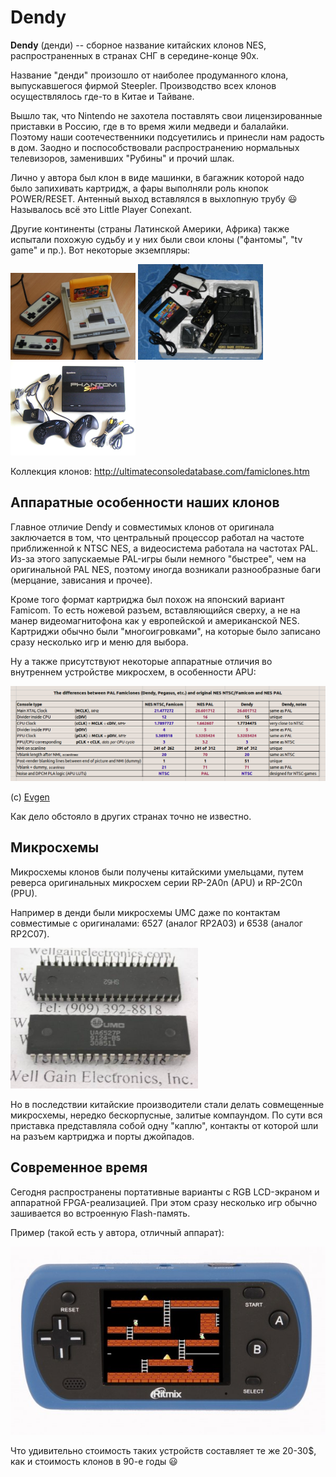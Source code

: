 # Dendy

**Dendy** (денди) -- сборное название китайских клонов NES, распространенных в странах СНГ в середине-конце 90х.

Название "денди" произошло от наиболее продуманного клона, выпускавшегося фирмой Steepler. Производство всех клонов осуществлялось где-то в Китае и Тайване.

Вышло так, что Nintendo не захотела поставлять свои лицензированные приставки в Россию, где в то время жили медведи и балалайки. Поэтому наши соотечественники подсуетились и принесли нам радость в дом. Заодно и поспособствовали распространению нормальных телевизоров, заменивших "Рубины" и прочий шлак.

Лично у автора был клон в виде машинки, в багажник которой надо было запихивать картридж, а фары выполняли роль кнопок POWER/RESET. Антенный выход вставлялся в выхлопную трубу :smiley: Называлось всё это Little Player Conexant.

Другие континенты (страны Латинской Америки, Африка) также испытали похожую судьбу и у них были свои клоны ("фантомы", "tv game" и пр.). Вот некоторые экземпляры:

<img src="/BreakingNESWiki/imgstore/dendy.jpg" width="200px"> <img src="/BreakingNESWiki/imgstore/vgs.jpg" width="200px"> <img src="/BreakingNESWiki/imgstore/phantom.jpg" width="200px">

Коллекция клонов: http://ultimateconsoledatabase.com/famiclones.htm

## Аппаратные особенности наших клонов

Главное отличие Dendy и совместимых клонов от оригинала заключается в том, что центральный процессор работал на частоте приближенной к NTSC NES, а видеосистема работала на частотах PAL. Из-за этого запускаемые PAL-игры были немного "быстрее", чем на оригинальной PAL NES, поэтому иногда возникали разнообразные баги (мерцание, зависания и прочее).

Кроме того формат картриджа был похож на японский вариант Famicom. То есть ножевой разъем, вставляющийся сверху, а не на манер видеомагнитофона как у европейской и американской NES. Картриджи обычно были "многоигровками", на которые было записано сразу несколько игр и меню для выбора.

Ну а также присутствуют некоторые аппаратные отличия во внутреннем устройстве микросхем, в особенности APU:

<img src="/BreakingNESWiki/imgstore/2652378.png" width="800px">

(c) [Evgen](http://forum.emu-russia.net/memberlist.php?mode=viewprofile&u=120)

Как дело обстояло в других странах точно не известно.

## Микросхемы

Микросхемы клонов были получены китайскими умельцами, путем реверса оригинальных микросхем серии RP-2A0n (APU) и RP-2C0n (PPU).

Например в денди были микросхемы UMC даже по контактам совместимые с оригиналами: 6527 (аналог RP2A03) и 6538 (аналог RP2C07).

<img src="/BreakingNESWiki/imgstore/ua6527p.jpg" width="300px">

Но в последствии китайские производители стали делать совмещенные микросхемы, нередко бескорпусные, залитые компаундом. По сути вся приставка представляла собой одну "каплю", контакты от которой шли на разъем картриджа и порты джойпадов.

## Современное время

Сегодня распространены портативные варианты с RGB LCD-экраном и аппаратной FPGA-реализацией. При этом сразу несколько игр обычно зашивается во встроенную Flash-память.

Пример (такой есть у автора, отличный аппарат):

![ritmix](/BreakingNESWiki/imgstore/ritmix.jpg)

Что удивительно стоимость таких устройств составляет те же 20-30$, как и стоимость клонов в 90-е годы :smiley:
